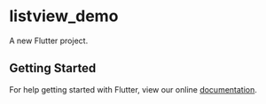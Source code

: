 # listview_demo

A new Flutter project.

## Getting Started

For help getting started with Flutter, view our online
[documentation](https://flutter.io/).
